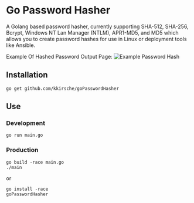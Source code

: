# Go Password Hasher
A Golang based password hasher, currently supporting SHA-512, SHA-256, Bcrypt, Windows NT Lan Manager (NTLM), APR1-MD5, and MD5 which allows you to create password hashes for use in Linux or deployment tools like Ansible.

Example Of Hashed Password Output Page:
![Example Password Hash](http://i.imgur.com/VrwJhrd.png)

## Installation

```
go get github.com/kkirsche/goPasswordHasher
```

## Use

### Development

```
go run main.go
```

### Production

```
go build -race main.go
./main
```

or

```
go install -race
goPasswordHasher
```
